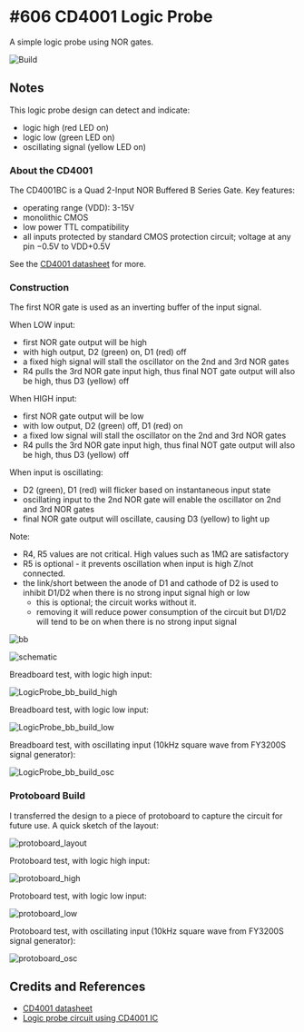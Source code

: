 # #606 CD4001 Logic Probe

A simple logic probe using NOR gates.

![Build](./assets/LogicProbe_build.jpg?raw=true)

## Notes

This logic probe design can detect and indicate:

* logic high (red LED on)
* logic low (green LED on)
* oscillating signal (yellow LED on)

### About the CD4001

The CD4001BC is a Quad 2-Input NOR Buffered B Series Gate. Key features:

* operating range (VDD): 3-15V
* monolithic CMOS
* low power TTL compatibility
* all inputs protected by standard CMOS protection circuit; voltage at any pin −0.5V to VDD+0.5V

See the [CD4001 datasheet](https://www.futurlec.com/4000Series/CD4001.shtml) for more.

### Construction

The first NOR gate is used as an inverting buffer of the input signal.

When LOW input:

* first NOR gate output will be high
* with high output, D2 (green) on, D1 (red) off
* a fixed high signal will stall the oscillator on the 2nd and 3rd NOR gates
* R4 pulls the 3rd NOR gate input high, thus final NOT gate output will also be high, thus D3 (yellow) off

When HIGH input:

* first NOR gate output will be low
* with low output, D2 (green) off, D1 (red) on
* a fixed low signal will stall the oscillator on the 2nd and 3rd NOR gates
* R4 pulls the 3rd NOR gate input high, thus final NOT gate output will also be high, thus D3 (yellow) off

When input is oscillating:

* D2 (green), D1 (red) will flicker based on instantaneous input state
* oscillating input to the 2nd NOR gate will enable the oscillator on 2nd and 3rd NOR gates
* final NOR gate output will oscillate, causing D3 (yellow) to light up

Note:

* R4, R5 values are not critical. High values such as 1MΩ are satisfactory
* R5 is optional - it prevents oscillation when input is high Z/not connected.
* the link/short between the anode of D1 and cathode of D2 is used to inhibit D1/D2 when there is no strong input signal high or low
  * this is optional; the circuit works without it.
  * removing it will reduce power consumption of the circuit but D1/D2 will tend to be on when there is no strong input signal

![bb](./assets/LogicProbe_bb.jpg?raw=true)

![schematic](./assets/LogicProbe_schematic.jpg?raw=true)

Breadboard test, with logic high input:

![LogicProbe_bb_build_high](./assets/LogicProbe_bb_build_high.jpg?raw=true)

Breadboard test, with logic low input:

![LogicProbe_bb_build_low](./assets/LogicProbe_bb_build_low.jpg?raw=true)

Breadboard test, with oscillating input (10kHz square wave from FY3200S signal generator):

![LogicProbe_bb_build_osc](./assets/LogicProbe_bb_build_osc.jpg?raw=true)

### Protoboard Build

I transferred the design to a piece of protoboard to capture the circuit for future use. A quick sketch of the layout:

![protoboard_layout](./assets/protoboard_layout.jpg?raw=true)

Protoboard test, with logic high input:

![protoboard_high](./assets/protoboard_high.jpg?raw=true)

Protoboard test, with logic low input:

![protoboard_low](./assets/protoboard_low.jpg?raw=true)

Protoboard test, with oscillating input (10kHz square wave from FY3200S signal generator):

![protoboard_osc](./assets/protoboard_osc.jpg?raw=true)

## Credits and References

* [CD4001 datasheet](https://www.futurlec.com/4000Series/CD4001.shtml)
* [Logic probe circuit using CD4001 IC](https://electronicsarea.com/logic-probe-circuit-cd4001/)
